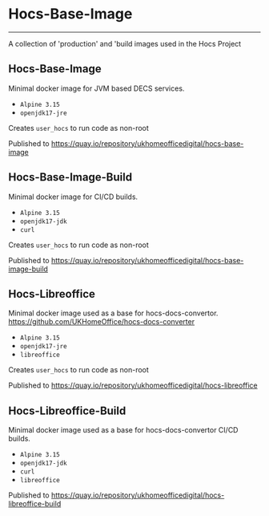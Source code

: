 # Hocs-Base-Image

---

A collection of 'production' and 'build images used in the Hocs Project


## Hocs-Base-Image

Minimal docker image for JVM based DECS services.

* `Alpine 3.15`
* `openjdk17-jre` 

Creates `user_hocs` to run code as non-root

Published to https://quay.io/repository/ukhomeofficedigital/hocs-base-image

## Hocs-Base-Image-Build

Minimal docker image for CI/CD builds.

* `Alpine 3.15`
* `openjdk17-jdk` 
* `curl`

Creates `user_hocs` to run code as non-root

Published to https://quay.io/repository/ukhomeofficedigital/hocs-base-image-build

## Hocs-Libreoffice

Minimal docker image used as a base for hocs-docs-convertor. https://github.com/UKHomeOffice/hocs-docs-converter

* `Alpine 3.15`
* `openjdk17-jre` 
* `libreoffice`

Creates `user_hocs` to run code as non-root

Published to https://quay.io/repository/ukhomeofficedigital/hocs-libreoffice

## Hocs-Libreoffice-Build

Minimal docker image used as a base for hocs-docs-convertor CI/CD builds.

* `Alpine 3.15`
* `openjdk17-jdk` 
* `curl`
* `libreoffice`

Published to https://quay.io/repository/ukhomeofficedigital/hocs-libreoffice-build
